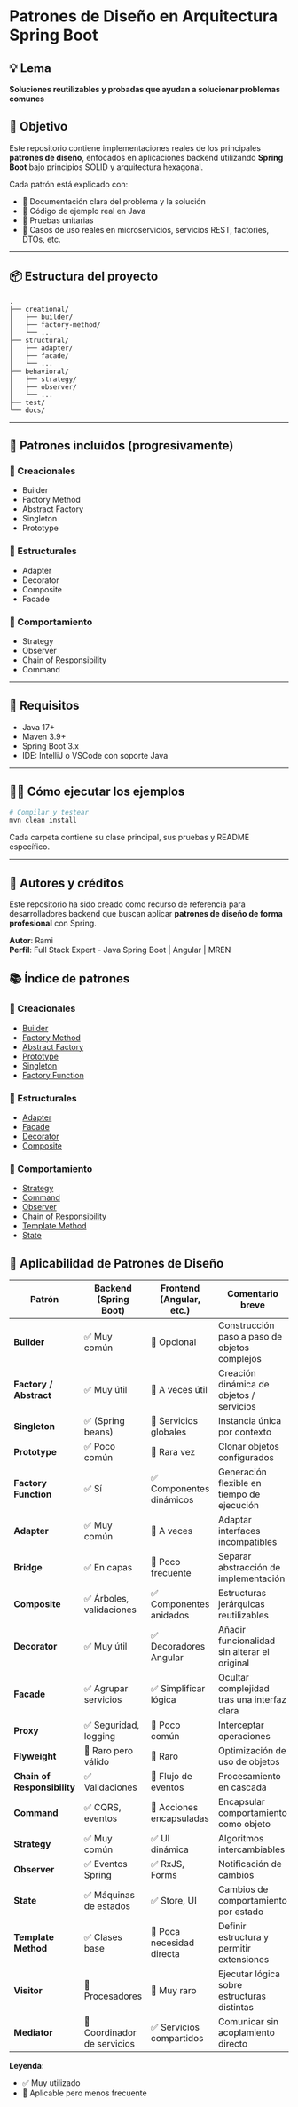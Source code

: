 # Patrones de Diseño en Arquitectura Spring Boot

## 💡 Lema
**Soluciones reutilizables y probadas que ayudan a solucionar problemas comunes**

## 🎯 Objetivo
Este repositorio contiene implementaciones reales de los principales **patrones de diseño**, enfocados en aplicaciones backend utilizando **Spring Boot** bajo principios SOLID y arquitectura hexagonal.

Cada patrón está explicado con:
- 📘 Documentación clara del problema y la solución
- 🧱 Código de ejemplo real en Java
- 🧪 Pruebas unitarias
- 🔁 Casos de uso reales en microservicios, servicios REST, factories, DTOs, etc.

---

## 📦 Estructura del proyecto

```
.
├── creational/
│   ├── builder/
│   ├── factory-method/
│   └── ...
├── structural/
│   ├── adapter/
│   ├── facade/
│   └── ...
├── behavioral/
│   ├── strategy/
│   ├── observer/
│   └── ...
├── test/
└── docs/
```

---

## 🧩 Patrones incluidos (progresivamente)

### 🔨 Creacionales
- Builder
- Factory Method
- Abstract Factory
- Singleton
- Prototype

### 🧱 Estructurales
- Adapter
- Decorator
- Composite
- Facade

### 🔁 Comportamiento
- Strategy
- Observer
- Chain of Responsibility
- Command

---

## 🧰 Requisitos
- Java 17+
- Maven 3.9+
- Spring Boot 3.x
- IDE: IntelliJ o VSCode con soporte Java

---

## 🧑‍💻 Cómo ejecutar los ejemplos

```bash
# Compilar y testear
mvn clean install
```

Cada carpeta contiene su clase principal, sus pruebas y README específico.

---

## 🚀 Autores y créditos

Este repositorio ha sido creado como recurso de referencia para desarrolladores backend que buscan aplicar **patrones de diseño de forma profesional** con Spring.

**Autor**: Rami  
**Perfil**: Full Stack Expert - Java Spring Boot | Angular | MREN  



## 📚 Índice de patrones

### 🔨 Creacionales
- [Builder](./creational/builder/README.md)
- [Factory Method](./creational/factory-method/README.md)
- [Abstract Factory](./creational/abstract-factory/README.md)
- [Prototype](./creational/prototype/README.md)
- [Singleton](./creational/singleton/README.md)
- [Factory Function](./creational/factory-function/README.md)

### 🧱 Estructurales
- [Adapter](./structural/adapter/README.md)
- [Facade](./structural/facade/README.md)
- [Decorator](./structural/decorator/README.md)
- [Composite](./structural/composite/README.md)

### 🔁 Comportamiento
- [Strategy](./behavioral/strategy/README.md)
- [Command](./behavioral/command/README.md)
- [Observer](./behavioral/observer/README.md)
- [Chain of Responsibility](./behavioral/chain-of-responsibility/README.md)
- [Template Method](./behavioral/template-method/README.md)
- [State](./behavioral/state/README.md)

## 🧭 Aplicabilidad de Patrones de Diseño

| Patrón                   | Backend (Spring Boot) | Frontend (Angular, etc.) | Comentario breve |
|--------------------------|------------------------|----------------------------|------------------|
| **Builder**              | ✅ Muy común           | 🔸 Opcional                | Construcción paso a paso de objetos complejos |
| **Factory / Abstract**   | ✅ Muy útil            | 🔸 A veces útil            | Creación dinámica de objetos / servicios |
| **Singleton**            | ✅ (Spring beans)      | 🔸 Servicios globales      | Instancia única por contexto |
| **Prototype**            | ✅ Poco común          | 🔸 Rara vez                | Clonar objetos configurados |
| **Factory Function**     | ✅ Sí                  | ✅ Componentes dinámicos   | Generación flexible en tiempo de ejecución |
| **Adapter**              | ✅ Muy común           | 🔸 A veces                 | Adaptar interfaces incompatibles |
| **Bridge**               | ✅ En capas             | 🔸 Poco frecuente          | Separar abstracción de implementación |
| **Composite**            | ✅ Árboles, validaciones | ✅ Componentes anidados  | Estructuras jerárquicas reutilizables |
| **Decorator**            | ✅ Muy útil            | ✅ Decoradores Angular     | Añadir funcionalidad sin alterar el original |
| **Facade**               | ✅ Agrupar servicios   | ✅ Simplificar lógica      | Ocultar complejidad tras una interfaz clara |
| **Proxy**                | ✅ Seguridad, logging  | 🔸 Poco común              | Interceptar operaciones |
| **Flyweight**            | 🔸 Raro pero válido    | 🔸 Raro                    | Optimización de uso de objetos |
| **Chain of Responsibility** | ✅ Validaciones     | 🔸 Flujo de eventos        | Procesamiento en cascada |
| **Command**              | ✅ CQRS, eventos       | 🔸 Acciones encapsuladas  | Encapsular comportamiento como objeto |
| **Strategy**             | ✅ Muy común           | ✅ UI dinámica             | Algoritmos intercambiables |
| **Observer**             | ✅ Eventos Spring      | ✅ RxJS, Forms             | Notificación de cambios |
| **State**                | ✅ Máquinas de estados | ✅ Store, UI               | Cambios de comportamiento por estado |
| **Template Method**      | ✅ Clases base         | 🔸 Poca necesidad directa  | Definir estructura y permitir extensiones |
| **Visitor**              | 🔸 Procesadores        | 🔸 Muy raro                | Ejecutar lógica sobre estructuras distintas |
| **Mediator**             | 🔸 Coordinador de servicios | ✅ Servicios compartidos | Comunicar sin acoplamiento directo |

**Leyenda**:
- ✅ Muy utilizado
- 🔸 Aplicable pero menos frecuente